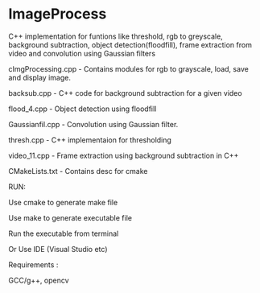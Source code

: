 # ImageProcess
C++ implementation for funtions like threshold, rgb to greyscale, background subtraction, object detection(floodfill), frame extraction from video and convolution using Gaussian filters

cImgProcessing.cpp - Contains modules for rgb to grayscale, load, save and display image.

backsub.cpp - C++ code for background subtraction for a given video 

flood_4.cpp - Object detection using floodfill

Gaussianfil.cpp - Convolution using Gaussian filter.

thresh.cpp - C++ implementaion for thresholding

video_11.cpp - Frame extraction using background subtraction in C++

CMakeLists.txt - Contains desc for cmake

RUN:

Use cmake to generate make file

Use make to generate executable file

Run the executable from terminal

Or
Use IDE (Visual Studio etc)

Requirements :

GCC/g++, opencv

